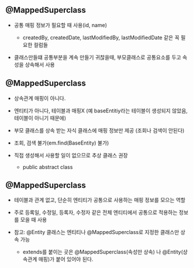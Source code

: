 ## @MappedSuperclass

+ 공통 매핑 정보가 필요할 때 사용(id, name)
  - createdBy, createdDate, lastModifiedBy, lastModifiedDate 같은 꼭 필요한 컬럼들

+ 클래스만들떄 공통부분을 계속 만들기 귀찮을때, 부모클래스로 공통요소를 두고 속성을 상속해서 사용

## @MappedSuperclass
+ 상속관계 매핑이 아니다.

+ 엔티티가 아니다, 테이블과 매핑X (예 baseEntitiy라는 테이블이 생성되지 않았음, 테이블이 아니기 때문에)

+ 부모 클래스를 상속 받는 자식 클래스에 매핑 정보만 제공 (조회나 검색이 안된다)

+ 조회, 검색 불가(em.find(BaseEntity) 불가)

+ 직접 생성해서 사용할 일이 없으므로 추상 클래스 권장
  - public abstract class
  
## @MappedSuperclass
+ 테이블과 관계 없고, 단순히 엔티티가 공통으로 사용하는 매핑 정보를 모으는 역할

+ 주로 등록일, 수정일, 등록자, 수정자 같은 전체 엔티티에서 공통으로 적용하는 정보를 모을 때 사용

+ 참고: @Entity 클래스는 엔티티나 @MappedSuperclass로 지정한 클래스만 상속 가능
  - extends를 붙이는 곳은 @MappedSuperclass(속성만 상속) 나 @Entity(상속관계 매핑)가 붙어 있어야 된다.






